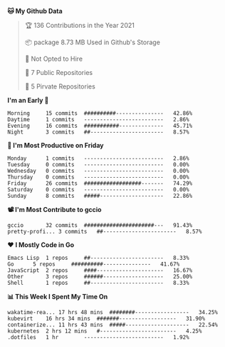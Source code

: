 <!--START_SECTION:waka-->
**🐱 My Github Data**
> 🏆 136 Contributions in the Year 2021
 >
> 📦 package 8.73 MB Used in Github's Storage
 >
> 🚫 Not Opted to Hire
 >
> 🚪 7 Public Repositories
 >
> 🔑 5 Pirvate Repositories
 >

**I'm an Early 🐤** 
```text
Morning		15 commits	##########---------------	42.86%
Daytime		1 commits	-------------------------	2.86%
Evening		16 commits	###########--------------	45.71%
Night		3 commits	##-----------------------	8.57%
```

**📅 I'm Most Productive on Friday**
```text
Monday		1 commits	-------------------------	2.86%
Tuesday		0 commits	-------------------------	0.00%
Wednesday	0 commits	-------------------------	0.00%
Thursday	0 commits	-------------------------	0.00%
Friday		26 commits	##################-------	74.29%
Saturday	0 commits	-------------------------	0.00%
Sunday		8 commits	#####--------------------	22.86%
```

**📽 I'm Most Contribute to gccio**
```text
gccio		32 commits	######################---	91.43%
pretty-profi...	3 commits	##-----------------------	8.57%
```


**❤ I Mostly Code in Go**

```text
Emacs Lisp	1 repos		##-----------------------	8.33%
Go		5 repos		##########---------------	41.67%
JavaScript	2 repos		####---------------------	16.67%
Other		3 repos		######-------------------	25.00%
Shell		1 repos		##-----------------------	8.33%
```

**📊 This Week I Spent My Time On**
```text
wakatime-rea...	17 hrs 48 mins	########-----------------	34.25%
kubevirt	16 hrs 34 mins	#######------------------	31.90%
containerize...	11 hrs 43 mins	#####--------------------	22.54%
kubernetes	2 hrs 12 mins	#------------------------	4.25%
.dotfiles	1 hr		-------------------------	1.92%
```

<!--END_SECTION:waka-->
